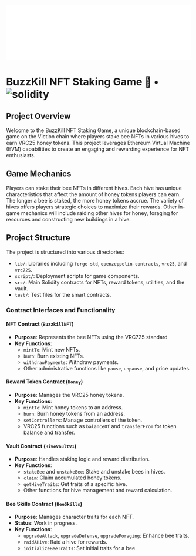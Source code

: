  <img width="1000" height="150" top="150" src="./public/buzzkill-logo.svg">

# BuzzKill NFT Staking Game 🐝 • ![solidity](https://img.shields.io/badge/solidity-^0.8.23-lightgrey)

## Project Overview

Welcome to the BuzzKill NFT Staking Game, a unique blockchain-based game on the Viction chain where players stake bee NFTs in various hives to earn VRC25 honey tokens. This project leverages Ethereum Virtual Machine (EVM) capabilities to create an engaging and rewarding experience for NFT enthusiasts.

## Game Mechanics

Players can stake their bee NFTs in different hives. Each hive has unique characteristics that affect the amount of honey tokens players can earn. The longer a bee is staked, the more honey tokens accrue. The variety of hives offers players strategic choices to maximize their rewards. Other in-game mechanics will include raiding other hives for honey, foraging for resources and constructing new buildings in a hive.

## Project Structure

The project is structured into various directories:

- `lib/`: Libraries including `forge-std`, `openzeppelin-contracts`, `vrc25`, and `vrc725`.
- `script/`: Deployment scripts for game components.
- `src/`: Main Solidity contracts for NFTs, reward tokens, utilities, and the vault.
- `test/`: Test files for the smart contracts.

### Contract Interfaces and Functionality

#### NFT Contract (`BuzzkillNFT`)

- **Purpose**: Represents the bee NFTs using the VRC725 standard
- **Key Functions**:
  - `mintTo`: Mint new NFTs.
  - `burn`: Burn existing NFTs.
  - `withdrawPayments`: Withdraw payments.
  - Other administrative functions like `pause`, `unpause`, and price updates.

#### Reward Token Contract (`Honey`)

- **Purpose**: Manages the VRC25 honey tokens.
- **Key Functions**:
  - `mintTo`: Mint honey tokens to an address.
  - `burn`: Burn honey tokens from an address.
  - `setControllers`: Manage controllers of the token.
  - VRC25 functions such as `balanceOf` and `transferFrom` for token balance and transfer.

#### Vault Contract (`HiveVaultV1`)

- **Purpose**: Handles staking logic and reward distribution.
- **Key Functions**:
  - `stakeBee` and `unstakeBee`: Stake and unstake bees in hives.
  - `claim`: Claim accumulated honey tokens.
  - `getHiveTraits`: Get traits of a specific hive.
  - Other functions for hive management and reward calculation.

#### Bee Skills Contract (`BeeSkills`)

- **Purpose**: Manages character traits for each NFT.
- **Status**: Work in progress.
- **Key Functions**:
  - `upgradeAttack`, `upgradeDefense`, `upgradeForaging`: Enhance bee traits.
  - `raidAHive`: Raid a hive for rewards.
  - `initializeBeeTraits`: Set initial traits for a bee.
